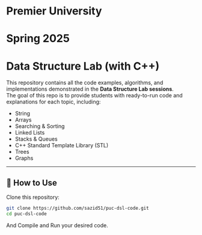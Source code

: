 # Premier University
# Spring 2025
# Data Structure Lab (with C++)

This repository contains all the code examples, algorithms, and implementations demonstrated in the **Data Structure Lab sessions**.  
The goal of this repo is to provide students with ready-to-run code and explanations for each topic, including:

- String
- Arrays
- Searching & Sorting
- Linked Lists
- Stacks & Queues
- C++ Standard Template Library (STL)
- Trees
- Graphs
  
---

## 🚀 How to Use

Clone this repository:
```bash
git clone https://github.com/sazid51/puc-dsl-code.git
cd puc-dsl-code
```

And Compile and Run your desired code.

